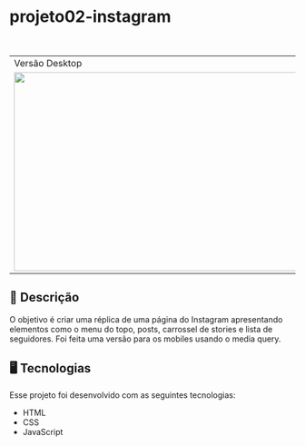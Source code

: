 # projeto02-instagram

<br/>
<table>
  <tr>
    <td>Versão Desktop</td>
     <td>Versão Mobile</td>
  </tr>
  <tr>
    <td><img src="https://user-images.githubusercontent.com/102394141/166857740-119fe578-d872-4d48-8f17-ea7349526894.png" width=605 height=350></td>
    <td><img src="https://user-images.githubusercontent.com/102394141/166857745-3d083c8d-98c4-4a89-b24a-a33b1aa37c26.png" width=385 height=350></td>
  </tr>
 </table>
 
 
## 📝 Descrição
O objetivo é criar uma réplica de uma página do Instagram apresentando elementos como o menu do topo, posts, carrossel de stories e lista de seguidores. Foi feita uma versão para os mobiles usando o media query.


##  🖥️ Tecnologias

Esse projeto foi desenvolvido com as seguintes tecnologias:

- HTML
- CSS
- JavaScript

